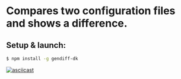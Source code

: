 # Compares two configuration files and shows a difference.

## Setup & launch:
```sh
$ npm install -g gendiff-dk
```
[![asciicast](https://asciinema.org/a/N9BrRrhMRpvWlFrWQpJCftnPv.svg)](https://asciinema.org/a/N9BrRrhMRpvWlFrWQpJCftnPv?speed=2&theme=monokai)
